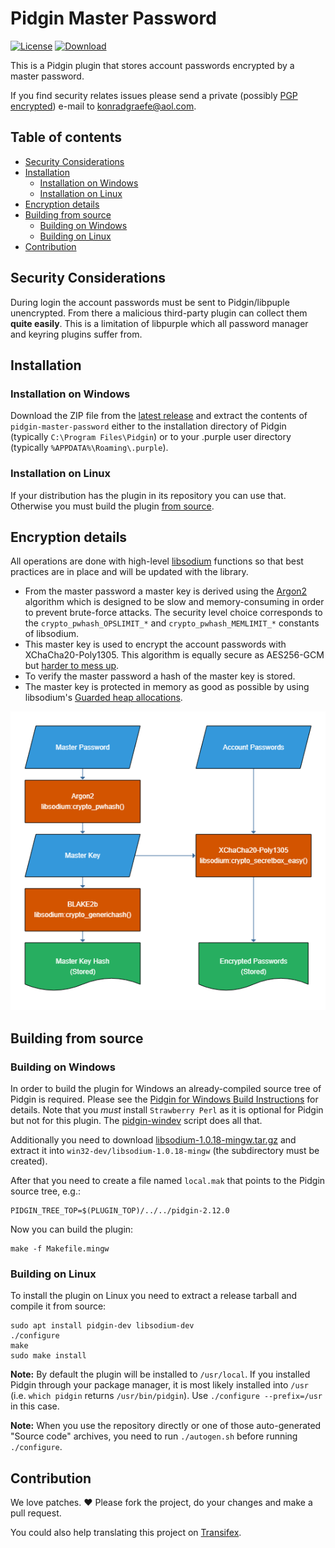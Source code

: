 # Pidgin Master Password

[![License](https://img.shields.io/badge/License-GPLv2-blue.svg?style=flat)](COPYING)
[![Download](https://img.shields.io/badge/Download-Latest_Release-brightgreen.svg?style=flat)][6]

This is a Pidgin plugin that stores account passwords encrypted by a master
password.

If you find security relates issues please send a private (possibly [PGP
encrypted][3]) e-mail to <konradgraefe@aol.com>.

## Table of contents
- [Security Considerations](#security-considerations)
- [Installation](#installation)
    - [Installation on Windows](#installation-on-windows)
    - [Installation on Linux](#installation-on-linux)
- [Encryption details](#encryption-details)
- [Building from source](#building-from-source)
    - [Building on Windows](#building-on-windows)
    - [Building on Linux](#building-on-linux)
- [Contribution](#contribution)

## Security Considerations
During login the account passwords must be sent to Pidgin/libpuple unencrypted.
From there a malicious third-party plugin can collect them **quite easily**.
This is a limitation of libpurple which all password manager and keyring
plugins suffer from.

## Installation
### Installation on Windows
Download the ZIP file from the [latest release][6] and extract the contents of
`pidgin-master-password` either to the installation directory of Pidgin
(typically `C:\Program Files\Pidgin`) or to your .purple user directory
(typically `%APPDATA%\Roaming\.purple`).

### Installation on Linux
If your distribution has the plugin in its repository you can use that.
Otherwise you must build the plugin [from source](#building-on-linux).

## Encryption details
All operations are done with high-level [libsodium][2] functions so that best
practices are in place and will be updated with the library.

- From the master password a master key is derived using the [Argon2][4]
  algorithm which is designed to be slow and memory-consuming in order to
  prevent brute-force attacks. The security level choice corresponds to the
  `crypto_pwhash_OPSLIMIT_*` and `crypto_pwhash_MEMLIMIT_*` constants of
  libsodium.
- This master key is used to encrypt the account passwords with
  XChaCha20-Poly1305. This algorithm is equally secure as AES256-GCM but
  [harder to mess up][1].
- To verify the master password a hash of the master key is stored.
- The master key is protected in memory as good as possible by using
  libsodium's [Guarded heap allocations][5].

![encryption](doc/encryption.png)

## Building from source
### Building on Windows
In order to build the plugin for Windows an already-compiled source tree of
Pidgin is required. Please see the [Pidgin for Windows Build Instructions][8]
for details. Note that you *must* install `Strawberry Perl` as it is optional
for Pidgin but not for this plugin. The [pidgin-windev][9] script does all
that.

Additionally you need to download [libsodium-1.0.18-mingw.tar.gz][10] and
extract it into `win32-dev/libsodium-1.0.18-mingw` (the subdirectory must be
created).

After that you need to create a file named `local.mak` that points to the
Pidgin source tree, e.g.:

    PIDGIN_TREE_TOP=$(PLUGIN_TOP)/../../pidgin-2.12.0

Now you can build the plugin:

    make -f Makefile.mingw

### Building on Linux
To install the plugin on Linux you need to extract a release tarball and
compile it from source:

    sudo apt install pidgin-dev libsodium-dev
    ./configure
    make
    sudo make install

**Note:** By default the plugin will be installed to `/usr/local`.  If you
installed Pidgin through your package manager, it is most likely installed into
`/usr` (i.e. `which pidgin` returns `/usr/bin/pidgin`). Use `./configure
--prefix=/usr` in this case.

**Note:** When you use the repository directly or one of those auto-generated
"Source code" archives, you need to run `./autogen.sh` before running
`./configure`.

## Contribution
We love patches. :heart: Please fork the project, do your changes and make a
pull request.

You could also help translating this project on [Transifex][7].


[1]: https://libsodium.gitbook.io/doc/secret-key_cryptography/aead/aes-256-gcm
[2]: https://libsodium.gitbook.io/doc/
[3]: https://keybase.io/konradgraefe
[4]: https://libsodium.gitbook.io/doc/password_hashing/the_argon2i_function#key-derivation
[5]: https://libsodium.gitbook.io/doc/memory_management#guarded-heap-allocations
[6]: https://github.com/kgraefe/pidgin-master-password/releases/latest
[7]: https://www.transifex.com/kgraefe/pidgin-master-password/
[8]: https://developer.pidgin.im/wiki/BuildingWinPidgin
[9]: https://github.com/kgraefe/pidgin-windev
[10]: https://download.libsodium.org/libsodium/releases/libsodium-1.0.18-mingw.tar.gz
